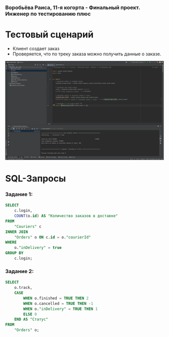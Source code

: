 ﻿### Воробьёва Раиса, 11-я когорта - Финальный проект.<br>Инженер по тестированию плюс

# Тестовый сценарий
- Клиент создает заказ
- Проверяется, что по треку заказа можно получить данные о заказе.

![Screenshot](Screenshot.png)

# SQL-Запросы
### Задание 1:

``` sql
SELECT 
    c.login,
    COUNT(o.id) AS "Количество заказов в доставке"
FROM 
    "Couriers" c
INNER JOIN 
    "Orders" o ON c.id = o."courierId"
WHERE 
    o."inDelivery" = true
GROUP BY 
    c.login;
```

### Задание 2:

``` sql
SELECT
    o.track,
    CASE
        WHEN o.finished = TRUE THEN 2
        WHEN o.cancelled = TRUE THEN -1
        WHEN o."inDelivery" = TRUE THEN 1
        ELSE 0
    END AS "Статус"
FROM
    "Orders" o;
```